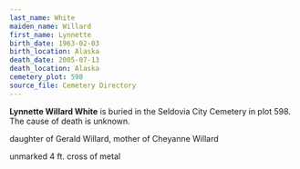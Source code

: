 ```yaml
---
last_name: White
maiden_name: Willard
first_name: Lynnette
birth_date: 1963-02-03
birth_location: Alaska
death_date: 2005-07-13
death_location: Alaska
cemetery_plot: 598
source_file: Cemetery Directory
---
```

**Lynnette Willard  White** is buried in the Seldovia City Cemetery in plot 598.  The cause of death is unknown.

daughter of Gerald Willard, mother of Cheyanne Willard

unmarked 4 ft. cross of metal
